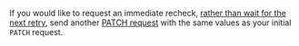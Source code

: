 ---
---

If you would like to request an immediate recheck, [rather than wait for the next retry](/ssl-tls/validation-backoff-schedule), send another [PATCH request](https://api.cloudflare.com/#ssl-verification-edit-ssl-certificate-pack-validation-method) with the same values as your initial `PATCH` request.

